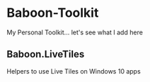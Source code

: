 # Baboon-Toolkit
My Personal Toolkit... let's see what I add here


## Baboon.LiveTiles
Helpers to use Live Tiles on Windows 10 apps
